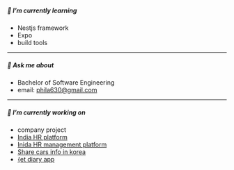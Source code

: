 ##### 🌱 I’m currently learning

- Nestjs framework
- Expo
- build tools

***

##### 💬 Ask me about

- Bachelor of Software Engineering
- email: phila630@gmail.com

***

##### 🔭 I’m currently working on
- company project 
- [India HR platform](https://www.duruper.com)
- [Inida HR management platform](https://ra.duruper.com)
- [Share cars info in korea](www.ssancars.com)
- [{et diary app](https://apps.apple.com/kr/app/%EB%8C%95%EB%8C%95%EB%B3%84/id6504425747)
